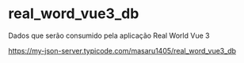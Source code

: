 # real_word_vue3_db
Dados que serão consumido pela aplicação Real World Vue 3

https://my-json-server.typicode.com/masaru1405/real_word_vue3_db
